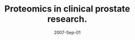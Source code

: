 ---
link: https://dx.doi.org/10.1002/prca.200700082
journal: Proteomics. Clinical applications
title: Proteomics in clinical prostate research.
date: 2007-Sep-01
authors: Hellström, M, Jonmarker, S, Lehtiö, J, Auer, G, Egevad, L
---